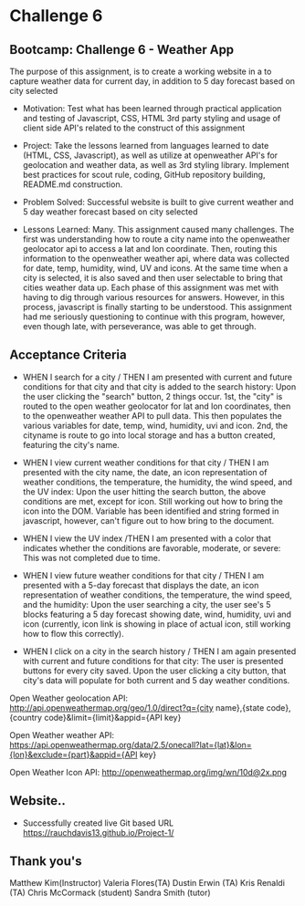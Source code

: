 # Challenge 6

## Bootcamp: Challenge 6 - Weather App

The purpose of this assignment, is to create a working website in a to capture weather data for current day, in addition to 5 day forecast based on city selected

- Motivation: Test what has been learned through practical application and testing of Javascript, CSS, HTML 3rd party styling and usage of client side API's related to the construct of this assignment

- Project: Take the lessons learned from languages learned to date (HTML, CSS, Javascript), as well as utilize at openweather API's for geolocation and weather data, as well as 3rd styling library.  Implement best practices for scout rule, coding, GitHub repository building, README.md construction.

- Problem Solved: Successful website is built to give current weather and 5 day weather forecast based on city selected

- Lessons Learned: Many.  This assignment caused many challenges.  The first was understanding how to route a city name into the openweather geolocator api to access a lat and lon coordinate.  Then, routing this information to the openweather weather api, where data was collected for date, temp, humidity, wind, UV and icons.  At the same time when a city is selected, it is also saved and then user selectable to bring that cities weather data up.  Each phase of this assignment was met with having to dig through various resources for answers.  However, in this process, javascript is finally starting to be understood.  This assignment had me seriously questioning to continue with this program, however, even though late, with perseverance, was able to get through.


## Acceptance Criteria

- WHEN I search for a city / THEN I am presented with current and future conditions for that city and that city is added to the search history: Upon the user clicking the "search" button, 2 things occur.  1st, the "city" is routed to the open weather geolocator for lat and lon coordinates, then to the openweather weather API to pull data.  This then populates the various variables for date, temp, wind, humidity, uvi and icon.  2nd, the cityname is route to go into local storage and has a button created, featuring the city's name.

- WHEN I view current weather conditions for that city / THEN I am presented with the city name, the date, an icon representation of weather conditions, the temperature, the humidity, the wind speed, and the UV index:  Upon the user hitting the search button, the above conditions are met, except for icon.  Still working out how to bring the icon into the DOM.  Variable has been identified and string formed in javascript, however, can't figure out to how bring to the document.

- WHEN I view the UV index /THEN I am presented with a color that indicates whether the conditions are favorable, moderate, or severe: This was not completed due to time.  

- WHEN I view future weather conditions for that city / 
THEN I am presented with a 5-day forecast that displays the date, an icon representation of weather conditions, the temperature, the wind speed, and the humidity: Upon the user searching a city, the user see's 5 blocks featuring a 5 day forecast showing date, wind, humidity, uvi and icon (currently, icon link is showing in place of actual icon, still working how to flow this correctly).

- WHEN I click on a city in the search history / THEN I am again presented with current and future conditions for that city:  The user is presented buttons for every city saved.  Upon the user clicking a city button, that city's data will populate for both current and 5 day weather conditions.

Open Weather geolocation API: http://api.openweathermap.org/geo/1.0/direct?q={city name},{state code},{country code}&limit={limit}&appid={API key}

Open Weather weather API: https://api.openweathermap.org/data/2.5/onecall?lat={lat}&lon={lon}&exclude={part}&appid={API key}

Open Weather Icon API: http://openweathermap.org/img/wn/10d@2x.png 




## Website..

- Successfully created live Git based URL
https://rauchdavis13.github.io/Project-1/


## Thank you's
Matthew Kim(Instructor)
Valeria Flores(TA)
Dustin Erwin (TA)
Kris Renaldi (TA)
Chris McCormack (student)
Sandra Smith (tutor)

